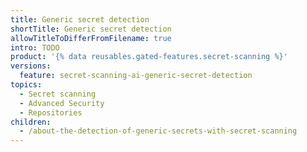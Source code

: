 ```yaml
---
title: Generic secret detection
shortTitle: Generic secret detection
allowTitleToDifferFromFilename: true
intro: TODO
product: '{% data reusables.gated-features.secret-scanning %}'
versions:
  feature: secret-scanning-ai-generic-secret-detection
topics:
  - Secret scanning
  - Advanced Security
  - Repositories
children:
  - /about-the-detection-of-generic-secrets-with-secret-scanning
---
```


